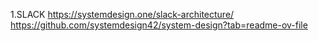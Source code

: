 1.SLACK
https://systemdesign.one/slack-architecture/
https://github.com/systemdesign42/system-design?tab=readme-ov-file